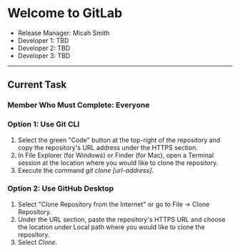 # Welcome to GitLab
- Release Manager: Micah Smith
- Developer 1: TBD
- Developer 2: TBD
- Developer 3: TBD

---

## Current Task
### Member Who Must Complete: Everyone
### Option 1: Use Git CLI
1. Select the green "Code" button at the top-right of the repository and copy the repository's URL address under the HTTPS section.
2. In File Explorer (for Windows) or Finder (for Mac), open a Terminal session at the location where you would like to clone the repository.
3. Execute the command *git clone [url-address]*.

### Option 2: Use GitHub Desktop
1. Select "Clone Repository from the Internet" or go to File -> Clone Repository.
2. Under the URL section, paste the repository's HTTPS URL and choose the location under Local path where you would like to clone the repository.
1. Select *Clone*.